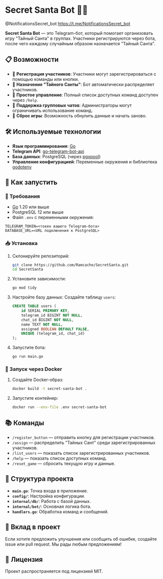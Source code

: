 # Secret Santa Bot 🎅🤖

@NotificationsSecret_bot
https://t.me/NotificationsSecret_bot

**Secret Santa Bot** — это Telegram-бот, который помогает организовать игру "Тайный Санта" в группах. Участники регистрируются через бота, после чего каждому случайным образом назначается "Тайный Санта".

## 📋 Возможности

- 🔹 **Регистрация участников**: Участники могут зарегистрироваться с помощью команды или кнопки.
- 🔹 **Назначение "Тайного Санты"**: Бот автоматически распределяет участников.
- 🔹 **Простое управление**: Полный список доступных команд доступен через `/help`.
- 🔹 **Поддержка групповых чатов**: Администраторы могут ограничивать использование команд.
- 🔹 **Сброс игры**: Возможность обнулить данные и начать заново.

## 🛠 Используемые технологии

- **Язык программирования**: [Go](https://golang.org)
- **Telegram API**: [go-telegram-bot-api](https://github.com/go-telegram-bot-api/telegram-bot-api)
- **База данных**: PostgreSQL (через [pgxpool](https://github.com/jackc/pgx))
- **Управление конфигурацией**: Переменные окружения и библиотека [godotenv](https://github.com/joho/godotenv)

## 🚀 Как запустить

### 🔧 Требования

- [Go](https://golang.org) 1.20 или выше
- PostgreSQL 12 или выше
- Файл `.env` с переменными окружения:

```dotenv
TELEGRAM_TOKEN=<токен вашего Telegram-бота>
DATABASE_URL=<URL подключения к PostgreSQL>
```

### 📥 Установка

1. Склонируйте репозиторий:
   ```bash
   git clone https://github.com/Ramcache/SecretSanta.git
   cd SecretSanta
   ```

2. Установите зависимости:
   ```bash
   go mod tidy
   ```

3. Настройте базу данных:
   Создайте таблицу `users`:
   ```sql
   CREATE TABLE users (
       id SERIAL PRIMARY KEY,
       telegram_id BIGINT NOT NULL,
       chat_id BIGINT NOT NULL,
       name TEXT NOT NULL,
       assigned BOOLEAN DEFAULT FALSE,
       UNIQUE (telegram_id, chat_id)
   );
   ```

4. Запустите бота:
   ```bash
   go run main.go
   ```

### 🐳 Запуск через Docker

1. Создайте Docker-образ:
   ```bash
   docker build -t secret-santa-bot .
   ```

2. Запустите контейнер:
   ```bash
   docker run --env-file .env secret-santa-bot
   ```

## 📚 Команды

- `/register_button` — отправить кнопку для регистрации участников.
- `/assign` — распределить "Тайных Сант" среди зарегистрированных участников.
- `/list_users` — показать список зарегистрированных участников.
- `/help` — показать список доступных команд.
- `/reset_game` — сбросить текущую игру и данные.

## 📂 Структура проекта

- **`main.go`**: Точка входа в приложение.
- **`config/`**: Настройка конфигурации.
- **`internal/db/`**: Работа с базой данных.
- **`internal/bot/`**: Основная логика бота.
- **`handlers.go`**: Обработка команд и сообщений.

## 🤝 Вклад в проект

Если хотите предложить улучшения или сообщить об ошибке, создайте issue или pull request. Мы рады любым предложениям!

## 📄 Лицензия

Проект распространяется под лицензией MIT.
